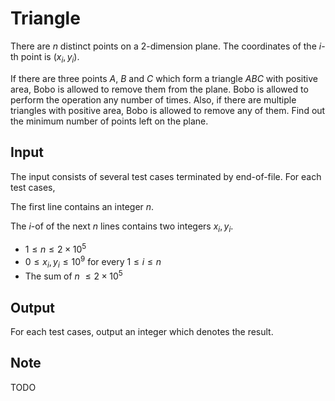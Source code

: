 # Triangle

There are $n$ distinct points on a 2-dimension plane. The coordinates of the $i$-th point is $(x_i, y_i)$.

If there are three points $A$, $B$ and $C$ which form a triangle $ABC$ with positive area, Bobo is allowed to remove them from the plane. Bobo is allowed to perform the operation any number of times. Also, if there are multiple triangles with positive area, Bobo is allowed to remove any of them. Find out the minimum number of points left on the plane.

## Input

The input consists of several test cases terminated by end-of-file. For each test cases,

The first line contains an integer $n$.

The $i$-of of the next $n$ lines contains two integers $x_i, y_i$.

* $1 \leq n \leq 2 \times 10^5$
* $0 \leq x_i, y_i \leq 10^9$ for every $1 \leq i \leq n$
* The sum of $n$ $\leq 2 \times 10^5$

## Output

For each test cases, output an integer which denotes the result.

<!--SAMPLES-->

## Note

TODO

